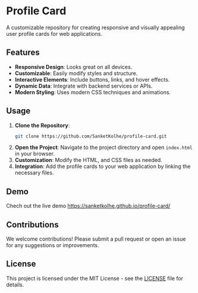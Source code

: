 # Profile Card

A customizable repository for creating responsive and visually appealing user profile cards for web applications.

## Features

- **Responsive Design**: Looks great on all devices.
- **Customizable**: Easily modify styles and structure.
- **Interactive Elements**: Include buttons, links, and hover effects.
- **Dynamic Data**: Integrate with backend services or APIs.
- **Modern Styling**: Uses modern CSS techniques and animations.

## Usage

1. **Clone the Repository**:
   ```bash
   git clone https://github.com/SanketKolhe/profile-card.git
   ```
2. **Open the Project**: Navigate to the project directory and open `index.html` in your browser.
3. **Customization**: Modify the HTML, and CSS files as needed.
4. **Integration**: Add the profile cards to your web application by linking the necessary files.

## Demo

Chech out the live demo https://sanketkolhe.github.io/profile-card/

## Contributions

We welcome contributions! Please submit a pull request or open an issue for any suggestions or improvements.

## License

This project is licensed under the MIT License - see the [LICENSE](LICENSE) file for details.
